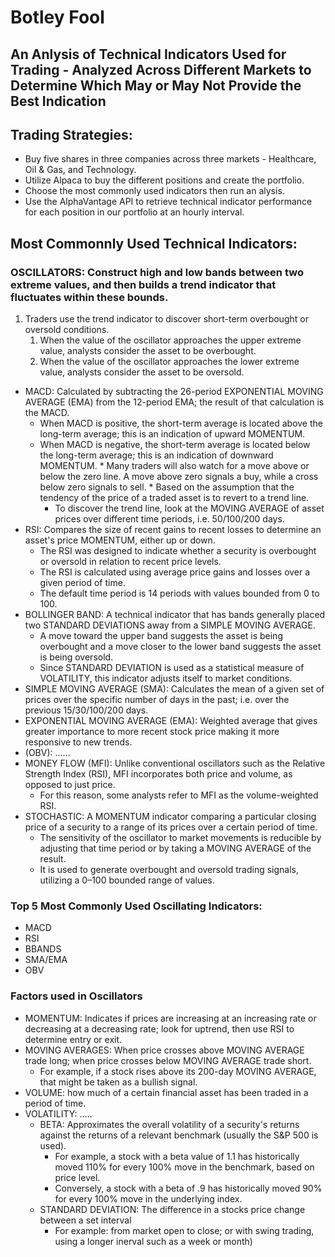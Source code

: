 # **Botley Fool**
## An Anlysis of Technical Indicators Used for Trading - Analyzed Across Different Markets to Determine Which May or May Not Provide the Best Indication


## Trading Strategies:
* Buy five shares in three companies across three markets - Healthcare, Oil & Gas, and Technology.
* Utilize Alpaca to buy the different positions and create the portfolio.
* Choose the most commonly used indicators then run an alysis.
* Use the AlphaVantage API to retrieve technical indicator performance for each position in our portfolio at an hourly interval.


## Most Commonnly Used Technical Indicators:

### OSCILLATORS: Construct high and low bands between two extreme values, and then builds a trend indicator that fluctuates within these bounds.
1. Traders use the trend indicator to discover short-term overbought or oversold conditions.
	1. When the value of the oscillator approaches the upper extreme value, analysts consider the asset to be overbought.
	1. When the value of the oscillator approaches the lower extreme value, analysts consider the asset to be oversold.
	
* MACD: Calculated by subtracting the 26-period EXPONENTIAL MOVING AVERAGE (EMA) from the 12-period EMA; the result of that calculation is the MACD.
	* When MACD is positive, the short-term average is located above the long-term average; this is an indication of upward MOMENTUM.
	* When MACD is negative, the short-term average is located below the long-term average; this is an indication of downward MOMENTUM.
	    	* Many traders will also watch for a move above or below the zero line. A move above zero signals a buy, while a cross below zero signals to sell.
	    	* Based on the assumption that the tendency of the price of a traded asset is to revert to a trend line.
		* To discover the trend line, look at the MOVING AVERAGE of asset prices over different time periods, i.e. 50/100/200 days.
* RSI: Compares the size of recent gains to recent losses to determine an asset's price MOMENTUM, either up or down.
	* The RSI was designed to indicate whether a security is overbought or oversold in relation to recent price levels.
	* The RSI is calculated using average price gains and losses over a given period of time.
	* The default time period is 14 periods with values bounded from 0 to 100.
* BOLLINGER BAND: A technical indicator that has bands generally placed two STANDARD DEVIATIONS away from a SIMPLE MOVING AVERAGE.
	* A move toward the upper band suggests the asset is being overbought and a move closer to the lower band suggests the asset is being oversold. 
	* Since STANDARD DEVIATION is used as a statistical measure of VOLATILITY, this indicator adjusts itself to market conditions.
* SIMPLE MOVING AVERAGE (SMA): Calculates the mean of a given set of prices over the specific number of days in the past; i.e. over the previous 15/30/100/200 days.
* EXPONENTIAL MOVING AVERAGE (EMA): Weighted average that gives greater importance to more recent stock price making it more responsive to new trends.
* (OBV): ......
* MONEY FLOW (MFI): Unlike conventional oscillators such as the Relative Strength Index (RSI), MFI incorporates both price and volume, as opposed to just price.
	* For this reason, some analysts refer to MFI as the volume-weighted RSI.
* STOCHASTIC: A MOMENTUM indicator comparing a particular closing price of a security to a range of its prices over a certain period of time.
	* The sensitivity of the oscillator to market movements is reducible by adjusting that time period or by taking a MOVING AVERAGE of the result.
	* It is used to generate overbought and oversold trading signals, utilizing a 0–100 bounded range of values.


### Top 5 Most Commonly Used Oscillating Indicators:
* MACD
* RSI
* BBANDS
* SMA/EMA
* OBV


### Factors used in Oscillators
			
* MOMENTUM: Indicates if prices are increasing at an increasing rate or decreasing at a decreasing rate; look for uptrend, then use RSI to determine entry or exit.
* MOVING AVERAGES: When price crosses above MOVING AVERAGE trade long; when price crosses below MOVING AVERAGE trade short.
	* For example, if a stock rises above its 200-day MOVING AVERAGE, that might be taken as a bullish signal.
* VOLUME: how much of a certain financial asset has been traded in a period of time.
* VOLATILITY: .....
	* BETA: Approximates the overall volatility of a security's returns against the returns of a relevant benchmark (usually the S&P 500 is used).
		* For example, a stock with a beta value of 1.1 has historically moved 110% for every 100% move in the benchmark, based on price level.
		* Conversely, a stock with a beta of .9 has historically moved 90% for every 100% move in the underlying index.
	* STANDARD DEVIATION: The difference in a stocks price change between a set interval
		* For example: from market open to close; or with swing trading, using a longer inerval such as a week or month)
